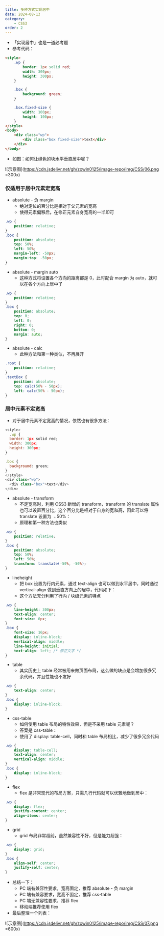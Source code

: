 ```yaml
---
title: 多种方式实现居中
date: 2024-08-13
category:
	- CSS3
order: 2
---
```


- 「实现居中」也是一道必考题
- 参考代码：

```html
<style>
	.wp {
		border: 1px solid red;
		width: 300px;
		height: 300px;
	}

	.box {
		background: green;
	}

	.box.fixed-size {
		width: 100px;
		height: 100px;
	}
</style>
<body>
	<div class="wp">
		<div class="box fixed-size">text</div>
	</div>
</body>
```

- 如图：如何让绿色的块水平垂直居中呢？

![示意图](https://cdn.jsdelivr.net/gh/zxwin0125/image-repo/img/CSS/06.png =300x)

### 仅适用于居中元素定宽高

- absolute - 负 margin
  - 绝对定位的百分比是相对于父元素的宽高
  - 使得元素偏移后，在修正元素自身宽高的一半即可

```css
.wp {
	position: relative;
}
.box {
	position: absolute;
	top: 50%;
	left: 50%;
	margin-left: -50px;
	margin-top: -50px;
}
```

- absolute - margin auto
  - 这种方式将设置各个方向的距离都是 0，此时配合 margin 为 auto，就可以在各个方向上居中了

```css
.wp {
	position: relative;
}
.box {
	position: absolute;
	top: 0;
	left: 0;
	right: 0;
	bottom: 0;
	margin: auto;
}
```

- absolute - calc
  - 此种方法和第一种类似，不再展开

```css
.root {
	position: relative;
}
.textBox {
	position: absolute;
	top: calc(50% - 50px);
	left: calc(50% - 50px);
}
```

### 居中元素不定宽高

- 对于居中元素不定宽高的情况，依然也有很多方法：

```javascript
<style>
  .wp {
  border: 1px solid red;
  width: 300px;
  height: 300px;
}

.box {
  background: green;
}
</style>
<div class="wp">
  <div class="box">text</div>
</div>
```

- absolute - transform
  - 不定宽高时，利用 CSS3 新增的 transform，transform 的 translate 属性也可以设置百分比，这个百分比是相对于自身的宽和高，因此可以将 translate 设置为 ﹣50%：
  - 原理和第一种方法也类似

```css
.wp {
	position: relative;
}
.box {
	position: absolute;
	top: 50%;
	left: 50%;
	transform: translate(-50%, -50%);
}
```

- lineheight
  - 把 box 设置为行内元素，通过 text-align 也可以做到水平居中，同时通过 vertical-align 做到垂直方向上的居中，代码如下：
  - 这个方法充分利用了行内 / 块级元素的特点

```css
.wp {
	line-height: 300px;
	text-align: center;
	font-size: 0px;
}
.box {
	font-size: 16px;
	display: inline-block;
	vertical-align: middle;
	line-height: initial;
	text-align: left; /* 修正文字 */
}
```

- table
  - 其实历史上 table 经常被用来做页面布局，这么做的缺点是会增加很多冗余代码，并且性能也不友好

```css
.wp {
	text-align: center;
}
.box {
	display: inline-block;
}
```

- css-table
  - 如何使用 table 布局的特性效果，但是不采用 table 元素呢？
  - 答案是 css-table：
  - 使用了 display: table-cell，同时和 table 布局相比，减少了很多冗余代码

```css
.wp {
	display: table-cell;
	text-align: center;
	vertical-align: middle;
}
.box {
	display: inline-block;
}
```

- flex
  - flex 是非常现代的布局方案，只需几行代码就可以优雅地做到居中：

```css
.wp {
	display: flex;
	justify-content: center;
	align-items: center;
}
```

- grid
  - grid 布局非常超前，虽然兼容性不好，但是能力超强：

```css
.wp {
	display: grid;
}
.box {
	align-self: center;
	justify-self: center;
}
```

- 总结一下：
  - PC 端有兼容性要求，宽高固定，推荐 absolute - 负 margin
  - PC 端有兼容要求，宽高不固定，推荐 css-table
  - PC 端无兼容性要求，推荐 flex
  - 移动端推荐使用 flex
- 最后整理一个列表：

![示意图](https://cdn.jsdelivr.net/gh/zxwin0125/image-repo/img/CSS/07.png =600x)
